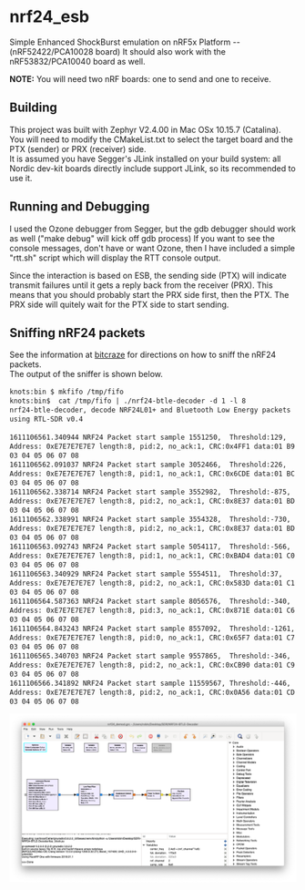# nrf24_esb
Simple Enhanced ShockBurst emulation on nRF5x Platform -- (nRF52422/PCA10028 board)
It should also work with the nRF53832/PCA10040 board as well.

**NOTE:** You will need two nRF boards: one to send and one to receive.  


## Building
This project was built with Zephyr V2.4.00 in Mac OSx 10.15.7 (Catalina).  
You will need to modify the CMakeList.txt to select the target board and the PTX (sender) or PRX (receiver) side.  
It is assumed you have Segger's JLink installed on your build system: all Nordic dev-kit boards directly include support JLink, so its recommended to use it.

## Running and Debugging
I used the Ozone debugger from Segger, but the gdb debugger should work as well ("make debug" will kick off gdb process)
If you want to see the console messages, don't have or want Ozone, then I have included a simple "rtt.sh" script which will display the RTT console output.

Since the interaction is based on ESB, the sending side (PTX) will indicate transmit failures until it gets a reply back from the receiver (PRX).
This means that you should probably start the PRX side first, then the PTX.  The PRX side will quitely wait for the PTX side to start sending.

## Sniffing nRF24 packets
See the information at [bitcraze](https://wiki.bitcraze.io/misc:hacks:hackrf) for directions on how to sniff the nRF24 packets.  
The output of the sniffer is shown below.

```
knots:bin $ mkfifo /tmp/fifo
knots:bin$  cat /tmp/fifo | ./nrf24-btle-decoder -d 1 -l 8
nrf24-btle-decoder, decode NRF24L01+ and Bluetooth Low Energy packets using RTL-SDR v0.4

1611106561.340944 NRF24 Packet start sample 1551250,  Threshold:129,   Address: 0xE7E7E7E7E7 length:8, pid:2, no_ack:1, CRC:0x4FF1 data:01 B9 03 04 05 06 07 08 
1611106562.091037 NRF24 Packet start sample 3052466,  Threshold:226,   Address: 0xE7E7E7E7E7 length:8, pid:1, no_ack:1, CRC:0x6CDE data:01 BC 03 04 05 06 07 08 
1611106562.338714 NRF24 Packet start sample 3552982,  Threshold:-875,  Address: 0xE7E7E7E7E7 length:8, pid:2, no_ack:1, CRC:0x8E37 data:01 BD 03 04 05 06 07 08 
1611106562.338991 NRF24 Packet start sample 3554328,  Threshold:-730,  Address: 0xE7E7E7E7E7 length:8, pid:2, no_ack:1, CRC:0x8E37 data:01 BD 03 04 05 06 07 08 
1611106563.092743 NRF24 Packet start sample 5054117,  Threshold:-566,  Address: 0xE7E7E7E7E7 length:8, pid:1, no_ack:1, CRC:0xBAD4 data:01 C0 03 04 05 06 07 08 
1611106563.340929 NRF24 Packet start sample 5554511,  Threshold:37,    Address: 0xE7E7E7E7E7 length:8, pid:2, no_ack:1, CRC:0x583D data:01 C1 03 04 05 06 07 08 
1611106564.587363 NRF24 Packet start sample 8056576,  Threshold:-340,  Address: 0xE7E7E7E7E7 length:8, pid:3, no_ack:1, CRC:0x871E data:01 C6 03 04 05 06 07 08 
1611106564.843243 NRF24 Packet start sample 8557092,  Threshold:-1261, Address: 0xE7E7E7E7E7 length:8, pid:0, no_ack:1, CRC:0x65F7 data:01 C7 03 04 05 06 07 08 
1611106565.340703 NRF24 Packet start sample 9557865,  Threshold:-346,  Address: 0xE7E7E7E7E7 length:8, pid:2, no_ack:1, CRC:0xCB90 data:01 C9 03 04 05 06 07 08 
1611106566.341892 NRF24 Packet start sample 11559567, Threshold:-446,  Address: 0xE7E7E7E7E7 length:8, pid:2, no_ack:1, CRC:0x0A56 data:01 CD 03 04 05 06 07 08 
```

 ![Hardware setup](https://github.com/foldedtoad/nrf24_esb/blob/master/docs/gnuradio-companion.png)
